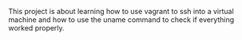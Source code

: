 This project is about learning how to use vagrant to ssh into a virtual machine and how to use the uname command to check if everything worked properly.
